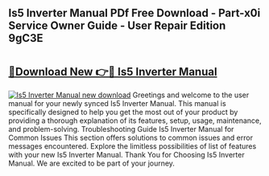 ## Is5 Inverter Manual PDf Free Download - Part-x0i Service Owner Guide - User Repair Edition 9gC3E

# <h2><a href="http://cf24604.oget.top/?id=Is5+Inverter+Manual">🔗Download New 👉🔴 Is5 Inverter Manual</a></h2>

[![Is5 Inverter Manual new download](https://i.imgur.com/5g1atiW.png)](http://cf24604.oget.top/?id=Is5+Inverter+Manual)
Greetings and welcome to the user manual for your newly synced Is5 Inverter Manual. This manual is specifically designed to help you get the most out of your product by providing a thorough explanation of its features, setup, usage, maintenance, and problem-solving. Troubleshooting Guide Is5 Inverter Manual for Common Issues This section offers solutions to common issues and error messages encountered. Explore the limitless possibilities of list of features with your new Is5 Inverter Manual. Thank You for Choosing Is5 Inverter Manual. We are excited to be part of your journey.
